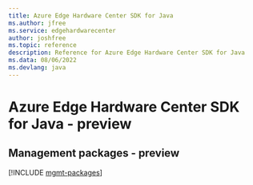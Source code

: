 ```yaml
---
title: Azure Edge Hardware Center SDK for Java
ms.author: jfree
ms.service: edgehardwarecenter
author: joshfree
ms.topic: reference
description: Reference for Azure Edge Hardware Center SDK for Java
ms.data: 08/06/2022
ms.devlang: java
---
```

# Azure Edge Hardware Center SDK for Java - preview

## Management packages - preview
[!INCLUDE [mgmt-packages](edge-hardware-center-mgmt-index.md)]